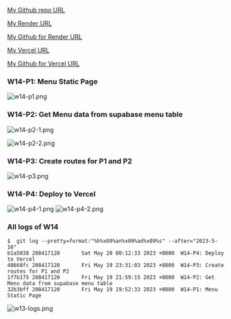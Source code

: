 [My Github repo URL ](https://github.com/208417120/1112_WP2_DEMO_20)

[My Render URL](https://one112-server-card-demo-20.onrender.com)

[My Github for Render URL](https://github.com/208417120/1112-server-card-demo-20)

[My Vercel URL](https://1112-client-2n-card-demo-20.vercel.app/)

[My Github for Vercel URL](https://github.com/208417120/1112-client-2n-card-demo-20)

### W14-P1: Menu Static Page
 
![w14-p1.png](https://hahvwqxedmlldgfvyjio.supabase.co/storage/v1/object/public/demo-20/md_img/w14-p1.png)

### W14-P2: Get Menu data from supabase menu table
 
![w14-p2-1.png](https://hahvwqxedmlldgfvyjio.supabase.co/storage/v1/object/public/demo-20/md_img/w14-p2-1.png)

![w14-p2-2.png](https://hahvwqxedmlldgfvyjio.supabase.co/storage/v1/object/public/demo-20/md_img/w14-p2-2.png)

### W14-P3: Create routes for P1 and P2
 
![w14-p3.png](https://hahvwqxedmlldgfvyjio.supabase.co/storage/v1/object/public/demo-20/md_img/w14-p3.png)

### W14-P4: Deploy to Vercel
 
![w14-p4-1.png](https://hahvwqxedmlldgfvyjio.supabase.co/storage/v1/object/public/demo-20/md_img/w14-p4-1.png)
![w14-p4-2.png](https://hahvwqxedmlldgfvyjio.supabase.co/storage/v1/object/public/demo-20/md_img/w14-p4-2.png)

### All logs of W14
 
```
$  git log --pretty=format:"%h%x09%an%x09%ad%x09%s" --after="2023-5-16"
b1a5038 208417120       Sat May 20 00:12:33 2023 +0800  W14-P4: Deploy to Vercel
48668fc 208417120       Fri May 19 23:31:03 2023 +0800  W14-P3: Create routes for P1 and P2
1f7b175 208417120       Fri May 19 21:59:15 2023 +0800  W14-P2: Get Menu data from supabase menu table
32b3bff 208417120       Fri May 19 19:52:33 2023 +0800  W14-P1: Menu Static Page

```

![w13-logs.png](https://hahvwqxedmlldgfvyjio.supabase.co/storage/v1/object/public/demo-20/md_img/w14-logs.png)
